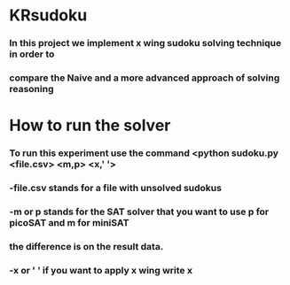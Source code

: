 # KRsudoku

### In this project we implement x wing sudoku solving technique in order to 
### compare the Naive and a more advanced approach of solving reasoning

# How to run the solver

### To run this experiment use the command <python sudoku.py <file.csv> <m,p> <x,' '>
### -file.csv stands for a file with unsolved sudokus
### -m or p stands for the SAT solver that you want to use p for picoSAT and m for miniSAT
### the difference is on the result data.
### -x or ' ' if you want to apply x wing write x
